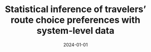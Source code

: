 ---
title: "Statistical inference of travelers’ route choice preferences with system-level data"
collection: publications
permalink: 
excerpt: 
date: 2024-01-01
venue: 'Transportation Research Part B: Methodological'
paperurl: 'https://doi.org/10.1016/j.trb.2023.102853'
citation: 'Guarda, P., Qian, S., 2023. Statistical inference of travelers’ route choice preferences with system-level data. Transportation
Research Part B: Methodological 179'
---